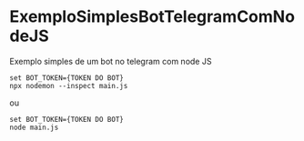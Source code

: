 # ExemploSimplesBotTelegramComNodeJS
Exemplo simples de um bot no telegram com node JS

```
set BOT_TOKEN={TOKEN DO BOT}
npx nodemon --inspect main.js
```

ou

```
set BOT_TOKEN={TOKEN DO BOT}
node main.js
```